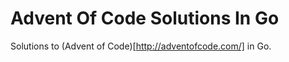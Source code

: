 Advent Of Code Solutions In Go
==============================

Solutions to (Advent of Code)[http://adventofcode.com/] in Go.